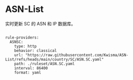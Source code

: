 
# ASN-List

实时更新 SC 的 ASN 和 IP 数据库。

<pre><code class="language-javascript">
rule-providers:
  ASNSC:
    type: http
    behavior: classical
    url: "https://raw.githubusercontent.com/Kwisma/ASN-List/refs/heads/main/country/SC/ASN.SC.yaml"
    path: ./ruleset/ASN.SC.yaml
    interval: 86400
    format: yaml
</code></pre>